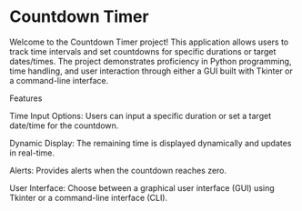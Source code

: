 # Countdown Timer
Welcome to the Countdown Timer project! This application allows users to track time intervals and set countdowns for specific durations or target dates/times. The project demonstrates proficiency in Python programming, time handling, and user interaction through either a GUI built with Tkinter or a command-line interface.

Features

Time Input Options: Users can input a specific duration or set a target date/time for the countdown.

Dynamic Display: The remaining time is displayed dynamically and updates in real-time.

Alerts: Provides alerts when the countdown reaches zero.

User Interface: Choose between a graphical user interface (GUI) using Tkinter or a command-line interface (CLI).
